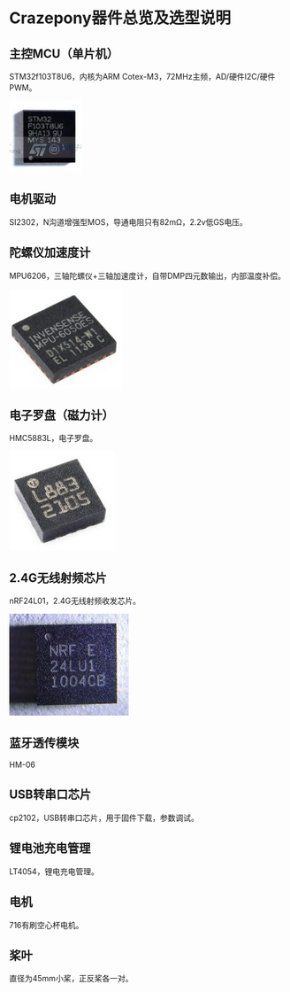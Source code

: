 
#  Crazepony器件总览及选型说明


## 主控MCU（单片机）
STM32f103T8U6，内核为ARM Cotex-M3，72MHz主频，AD/硬件I2C/硬件PWM。

![](/assets/img/stm32-ic.jpg)

## 电机驱动
SI2302，N沟道增强型MOS，导通电阻只有82mΩ，2.2v低GS电压。

## 陀螺仪加速度计
MPU6206，三轴陀螺仪+三轴加速度计，自带DMP四元数输出，内部温度补偿。

![](/assets/img/mpu-6050-ic.jpg)

## 电子罗盘（磁力计）
HMC5883L，电子罗盘。

![](/assets/img/HMC5883L-ic.jpg)

## 2.4G无线射频芯片
nRF24L01，2.4G无线射频收发芯片。

![](/assets/img/nRF24L01-ic.jpg)

## 蓝牙透传模块
HM-06

## USB转串口芯片
cp2102，USB转串口芯片，用于固件下载，参数调试。

## 锂电池充电管理
LT4054，锂电充电管理。

## 电机
716有刷空心杯电机。

## 桨叶
直径为45mm小桨，正反桨各一对。
